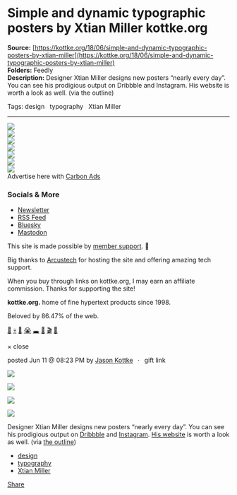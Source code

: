 # Simple and dynamic typographic posters by Xtian Miller kottke.org

**Source:** [https://kottke.org/18/06/simple-and-dynamic-typographic-posters-by-xtian-miller](https://kottke.org/18/06/simple-and-dynamic-typographic-posters-by-xtian-miller)  
**Folders:** Feedly  
**Description:** Designer Xtian Miller designs new posters “nearly every day”. You can see his prodigious output on Dribbble and Instagram. His website is worth a look as well. (via the outline)

Tags: design   typography   Xtian Miller

---

<div>

<div>

<div>


<div>
<a href="https://kottke.org/"><img src="https://kottke.org/cdn-cgi/image/format=auto,fit=scale-down,width=200,metadata=none/images/2024/logo-colors/color-27.jpg"></a>




</div>


<div><img src="https://kottke.org/cdn-cgi/image/format=auto,fit=scale-down,width=200,metadata=none/images/2024/logo-colors/circle-mask.png">



</div>


<div>
<a href="https://kottke.org/"><img src="https://kottke.org/cdn-cgi/image/format=auto,fit=scale-down,width=200,metadata=none/images/2024/logo-colors/color-18.jpg"></a>



</div>


<div><img src="https://kottke.org/cdn-cgi/image/format=auto,fit=scale-down,width=200,metadata=none/images/2024/logo-colors/circle-mask.png">



</div>


<div>
<a href="https://kottke.org/"><img src="https://kottke.org/cdn-cgi/image/format=auto,fit=scale-down,width=200,metadata=none/images/2024/logo-colors/color-6.jpg"></a>



</div>


<div><img src="https://kottke.org/cdn-cgi/image/format=auto,fit=scale-down,width=200,metadata=none/images/2024/logo-colors/circle-mask.png">



</div>


<div>
<a href="https://kottke.org/"><img src="https://kottke.org/cdn-cgi/image/format=auto,fit=scale-down,width=200,metadata=none/images/2024/logo-colors/color-32.jpg"></a>




</div>



</div>
</div>





<div>


<div>Advertise here with <a href="http://carbonads.net/?utm_source=kottkeorg&amp;utm_medium=ad_via_link&amp;utm_campaign=in_unit&amp;utm_term=carbon">Carbon Ads</a></div>
</div>

<div>
<div>

<h3>Socials &amp; More</h3>

<ul>
<li><a href="https://kottke.org/newsletter">Newsletter</a></li>
<li><a href="http://feeds.kottke.org/main">RSS Feed</a></li>
<li><a href="https://bsky.app/profile/kottke.org">Bluesky</a></li>
<li><a href="https://mastodon.social/@kottke">Mastodon</a></li>
</ul>

</div>

<p>This site is made possible by <a href="https://kottke.org/members">member support</a>. 💞</p>

<p>Big thanks to <a href="https://www.arcustech.com/">Arcustech</a> for hosting the site and offering amazing tech support.</p>

<p>When you buy through links on kottke.org, I may earn an affiliate commission. Thanks for supporting the site!</p>

<p><strong>kottke.org.</strong> home of fine hypertext products since 1998.</p>

<p>Beloved by 86.47% of the web.</p>

<p><a href="https://kottke.org/tag/burgers">🍔</a>  <a href="https://kottke.org/tag/death">💀</a>  <a href="https://kottke.org/tag/photography">📸</a>  <a href="https://kottke.org/tag/crying%20at%20work">😭</a>  <a href="https://kottke.org/tag/black%20holes">🕳️</a>  <a href="https://kottke.org/tag/Old%20Custer">🤠</a>  <a href="https://kottke.org/tag/film%20school">🎬</a>  <a href="https://kottke.org/tag/potatoes">🥔</a></p></div>

<div>


<div>
  <div>× close</div>
  <div>
    
    
  </div>
</div>




<div>
<div>

posted <time>Jun 11 @ 08:23 PM</time> by <a href="http://www.kottke.org">Jason Kottke</a><span>  ·  <span>gift link</span></span>



</div>




<p><img src="https://kottke.org/18/06/metadata=none/plus/misc/images/xtian-miller-01.jpg"></p>

<p><img src="https://kottke.org/18/06/metadata=none/plus/misc/images/xtian-miller-02.jpg"></p>

<p><img src="https://kottke.org/18/06/metadata=none/plus/misc/images/xtian-miller-03.jpg"></p>

<p><img src="https://kottke.org/18/06/metadata=none/plus/misc/images/xtian-miller-04.jpg"></p>

<p>Designer Xtian Miller designs new posters “nearly every day”. You can see his prodigious output on <a href="https://dribbble.com/xtianmiller">Dribbble</a> and <a href="https://www.instagram.com/xtianmiller/">Instagram</a>. <a href="http://xtian.design/">His website</a> is worth a look as well. (via <a href="https://theoutline.com/post/4557/xtian-miller-kinetic-typography-posters-design-porn?zd=1&amp;zi=s3dof5kl">the outline</a>)</p>

<ul><li><a href="https://kottke.org/tag/design">design</a></li><li><a href="https://kottke.org/tag/typography">typography</a></li><li><a href="https://kottke.org/tag/Xtian%20Miller">Xtian Miller</a></li></ul>






<div>




<a href="https://kottke.org/18/06/simple-and-dynamic-typographic-posters-by-xtian-miller"><span>Share</span></a>
</div>

</div>








</div>




</div>
